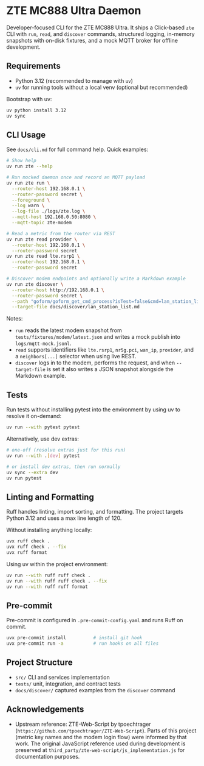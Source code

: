 # ZTE MC888 Ultra Daemon

Developer-focused CLI for the ZTE MC888 Ultra. It ships a Click-based `zte` CLI with `run`, `read`, and `discover` commands, structured logging, in-memory snapshots with on-disk fixtures, and a mock MQTT broker for offline development.

## Requirements
- Python 3.12 (recommended to manage with `uv`)
- `uv` for running tools without a local venv (optional but recommended)

Bootstrap with uv:

```bash
uv python install 3.12
uv sync
```

## CLI Usage
See `docs/cli.md` for full command help. Quick examples:

```bash
# Show help
uv run zte --help

# Run mocked daemon once and record an MQTT payload
uv run zte run \
  --router-host 192.168.0.1 \
  --router-password secret \
  --foreground \
  --log warn \
  --log-file ./logs/zte.log \
  --mqtt-host 192.168.0.50:8080 \
  --mqtt-topic zte-modem

# Read a metric from the router via REST
uv run zte read provider \
  --router-host 192.168.0.1 \
  --router-password secret
uv run zte read lte.rsrp1 \
  --router-host 192.168.0.1 \
  --router-password secret

# Discover modem endpoints and optionally write a Markdown example
uv run zte discover \
  --router-host http://192.168.0.1 \
  --router-password secret \
  --path "goform/goform_get_cmd_process?isTest=false&cmd=lan_station_list" \
  --target-file docs/discover/lan_station_list.md
```

Notes:
- `run` reads the latest modem snapshot from `tests/fixtures/modem/latest.json` and writes a mock publish into `logs/mqtt-mock.jsonl`.
- `read` supports identifiers like `lte.rsrp1`, `nr5g.pci`, `wan_ip`, `provider`, and a `neighbors[...]` selector when using live REST.
- `discover` logs in to the modem, performs the request, and when `--target-file` is set it also writes a JSON snapshot alongside the Markdown example.

## Tests
Run tests without installing pytest into the environment by using uv to resolve it on-demand:

```bash
uv run --with pytest pytest
```

Alternatively, use dev extras:

```bash
# one-off (resolve extras just for this run)
uv run --with .[dev] pytest

# or install dev extras, then run normally
uv sync --extra dev
uv run pytest
```

## Linting and Formatting
Ruff handles linting, import sorting, and formatting. The project targets Python 3.12 and uses a max line length of 120.

Without installing anything locally:

```bash
uvx ruff check .
uvx ruff check . --fix
uvx ruff format
```

Using uv within the project environment:

```bash
uv run --with ruff ruff check .
uv run --with ruff ruff check . --fix
uv run --with ruff ruff format
```

## Pre-commit
Pre-commit is configured in `.pre-commit-config.yaml` and runs Ruff on commit.

```bash
uvx pre-commit install          # install git hook
uvx pre-commit run -a           # run hooks on all files
```

## Project Structure
- `src/` CLI and services implementation
- `tests/` unit, integration, and contract tests
- `docs/discover/` captured examples from the `discover` command

## Acknowledgements
- Upstream reference: ZTE-Web-Script by tpoechtrager (`https://github.com/tpoechtrager/ZTE-Web-Script`). Parts of this project (metric key names and the modem login flow) were informed by that work. The original JavaScript reference used during development is preserved at `third_party/zte-web-script/js_implementation.js` for documentation purposes.
